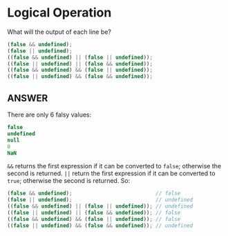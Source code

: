 # Logical Operation

What will the output of each line be?
```javascript
(false && undefined);
(false || undefined);
((false && undefined) || (false || undefined));
((false || undefined) || (false && undefined));
((false && undefined) && (false || undefined));
((false || undefined) && (false && undefined));
```

## ANSWER
There are only 6 falsy values:
```javascript
false
undefined
null
0
NaN
```
`&&` returns the first expression if it can be converted to `false`; otherwise the second is returned.
`||` return the first expression if it can be converted to `true`; otherwise the second is returned.
So:
```javascript
(false && undefined);                           // false
(false || undefined);                           // undefined
((false && undefined) || (false || undefined)); // undefined
((false || undefined) || (false && undefined)); // false
((false && undefined) && (false || undefined)); // false
((false || undefined) && (false && undefined)); // undefined
```
